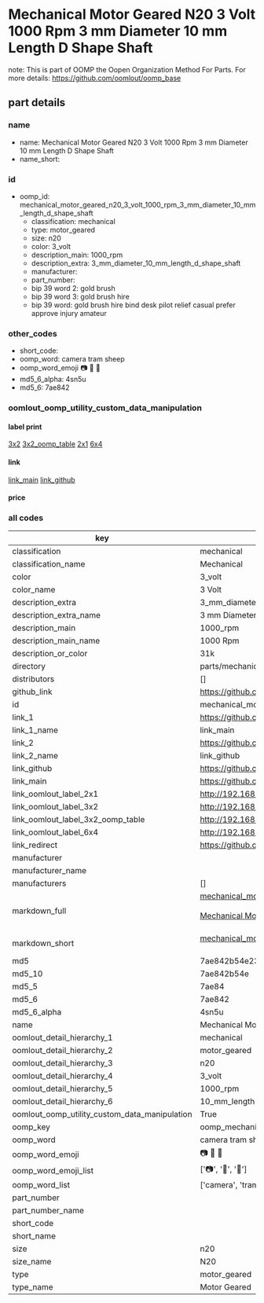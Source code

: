 # Mechanical Motor Geared N20 3 Volt 1000 Rpm 3 mm Diameter 10 mm Length D Shape Shaft  

note: This is part of OOMP the Oopen Organization Method For Parts. For more details: https://github.com/oomlout/oomp_base

##  part details
  







### name
* name: Mechanical Motor Geared N20 3 Volt 1000 Rpm 3 mm Diameter 10 mm Length D Shape Shaft
* name_short: 
### id
* oomp_id: mechanical_motor_geared_n20_3_volt_1000_rpm_3_mm_diameter_10_mm_length_d_shape_shaft
  * classification: mechanical
  * type: motor_geared
  * size: n20
  * color: 3_volt
  * description_main: 1000_rpm
  * description_extra: 3_mm_diameter_10_mm_length_d_shape_shaft
  * manufacturer: 
  * part_number: 
  * bip 39 word 2: gold brush
  * bip 39 word 3: gold brush hire
  * bip 39 word: gold brush hire bind desk pilot relief casual prefer approve injury amateur

### other_codes
* short_code: 
* oomp_word: camera tram sheep
* oomp_word_emoji :camera: :tram: :sheep:
* md5_6_alpha: 4sn5u
* md5_6: 7ae842






### oomlout_oomp_utility_custom_data_manipulation
#### label print
[3x2](http://192.168.1.245:1112/?label=oomp%204sn5u)
[3x2_oomp_table](http://192.168.1.108:1112/?label=oomp%204sn5u)
[2x1](http://192.168.1.242:1112/?label=oomp%204sn5u)
[6x4](http://192.168.1.55:1112/?label=oomp%204sn5u)    

#### link

[link_main](https://github.com/oomlout/oomlout_oomp_version_1_messy/tree/main/parts/mechanical_motor_geared_n20_3_volt_1000_rpm_3_mm_diameter_10_mm_length_d_shape_shaft) [link_github](https://github.com/oomlout/oomlout_oomp_version_1_messy/tree/main/parts/mechanical_motor_geared_n20_3_volt_1000_rpm_3_mm_diameter_10_mm_length_d_shape_shaft)                             

#### price







### all codes 
| key | value |  
| --- | --- |  
| classification | mechanical |  
| classification_name | Mechanical |  
| color | 3_volt |  
| color_name | 3 Volt |  
| description_extra | 3_mm_diameter_10_mm_length_d_shape_shaft |  
| description_extra_name | 3 mm Diameter 10 mm Length D Shape Shaft |  
| description_main | 1000_rpm |  
| description_main_name | 1000 Rpm |  
| description_or_color | 31k |  
| directory | parts/mechanical_motor_geared_n20_3_volt_1000_rpm_3_mm_diameter_10_mm_length_d_shape_shaft |  
| distributors | [] |  
| github_link | https://github.com/oomlout/oomlout_oomp_part_src/tree/main/parts/mechanical_motor_geared_n20_3_volt_1000_rpm_3_mm_diameter_10_mm_length_d_shape_shaft |  
| id | mechanical_motor_geared_n20_3_volt_1000_rpm_3_mm_diameter_10_mm_length_d_shape_shaft |  
| link_1 | https://github.com/oomlout/oomlout_oomp_version_1_messy/tree/main/parts/mechanical_motor_geared_n20_3_volt_1000_rpm_3_mm_diameter_10_mm_length_d_shape_shaft |  
| link_1_name | link_main |  
| link_2 | https://github.com/oomlout/oomlout_oomp_version_1_messy/tree/main/parts/mechanical_motor_geared_n20_3_volt_1000_rpm_3_mm_diameter_10_mm_length_d_shape_shaft |  
| link_2_name | link_github |  
| link_github | https://github.com/oomlout/oomlout_oomp_version_1_messy/tree/main/parts/mechanical_motor_geared_n20_3_volt_1000_rpm_3_mm_diameter_10_mm_length_d_shape_shaft |  
| link_main | https://github.com/oomlout/oomlout_oomp_version_1_messy/tree/main/parts/mechanical_motor_geared_n20_3_volt_1000_rpm_3_mm_diameter_10_mm_length_d_shape_shaft |  
| link_oomlout_label_2x1 | http://192.168.1.242:1112/?label=oomp%204sn5u |  
| link_oomlout_label_3x2 | http://192.168.1.245:1112/?label=oomp%204sn5u |  
| link_oomlout_label_3x2_oomp_table | http://192.168.1.108:1112/?label=oomp%204sn5u |  
| link_oomlout_label_6x4 | http://192.168.1.55:1112/?label=oomp%204sn5u |  
| link_redirect | https://github.com/oomlout/oomlout_oomp_version_1_messy/tree/main/parts/mechanical_motor_geared_n20_3_volt_1000_rpm_3_mm_diameter_10_mm_length_d_shape_shaft |  
| manufacturer |  |  
| manufacturer_name |  |  
| manufacturers | [] |  
| markdown_full | [mechanical_motor_geared_n20_3_volt_1000_rpm_3_mm_diameter_10_mm_length_d_shape_shaft](none)<br>[](none)<br>[Mechanical Motor Geared N20 3 Volt 1000 Rpm 3 Mm Diameter 10 Mm Length D Shape Shaft](none)<br><br> |  
| markdown_short | [mechanical_motor_geared_n20_3_volt_1000_rpm_3_mm_diameter_10_mm_length_d_shape_shaft](none)<br><br> |  
| md5 | 7ae842b54e23b6aa939df164d8074b22 |  
| md5_10 | 7ae842b54e |  
| md5_5 | 7ae84 |  
| md5_6 | 7ae842 |  
| md5_6_alpha | 4sn5u |  
| name | Mechanical Motor Geared N20 3 Volt 1000 Rpm 3 mm Diameter 10 mm Length D Shape Shaft |  
| oomlout_detail_hierarchy_1 | mechanical |  
| oomlout_detail_hierarchy_2 | motor_geared |  
| oomlout_detail_hierarchy_3 | n20 |  
| oomlout_detail_hierarchy_4 | 3_volt |  
| oomlout_detail_hierarchy_5 | 1000_rpm |  
| oomlout_detail_hierarchy_6 | 10_mm_length |  
| oomlout_oomp_utility_custom_data_manipulation | True |  
| oomp_key | oomp_mechanical_motor_geared_n20_3_volt_1000_rpm_3_mm_diameter_10_mm_length_d_shape_shaft |  
| oomp_word | camera tram sheep |  
| oomp_word_emoji | :camera: :tram: :sheep: |  
| oomp_word_emoji_list | [':camera:', ':tram:', ':sheep:'] |  
| oomp_word_list | ['camera', 'tram', 'sheep'] |  
| part_number |  |  
| part_number_name |  |  
| short_code |  |  
| short_name |  |  
| size | n20 |  
| size_name | N20 |  
| type | motor_geared |  
| type_name | Motor Geared |  
